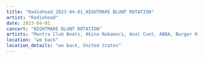 ```yaml
---
title: "Radiohead_2023-04-01_NIGHTMARE BLUNT ROTATION"
artist: "Radiohead"
date: 2023-04-01
concert: "NIGHTMARE BLUNT ROTATION"
artists: "Mantra Club Beats, Akina Nakamori, Anal Cunt, ABBA, Burger King, 9 Foot Super SoldierCrossoverHardcore, 12 Gauge Rampage"
location: "we back"
location_details: "we back, United States"
---
```

